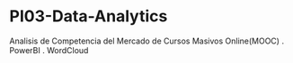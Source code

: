 # PI03-Data-Analytics
Analisis de Competencia del Mercado de Cursos Masivos Online(MOOC) . PowerBI . WordCloud
